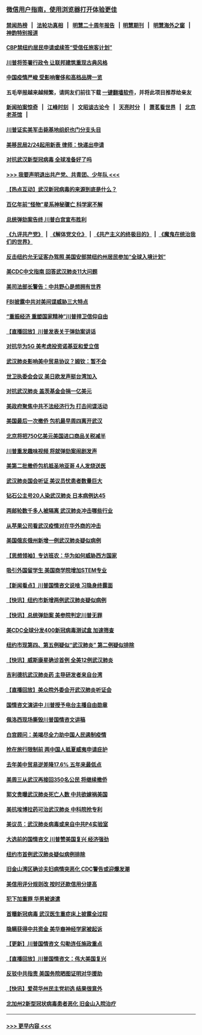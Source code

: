 ### [微信用户指南，使用浏览器打开体验更佳](https://github.com/gfw-breaker/banned-news1/blob/master/indexes/wechat-guide.md?t=0)
#### [禁闻热榜](热点新闻.md?t=0)  &nbsp;&nbsp;|&nbsp;&nbsp; [法轮功真相](https://github.com/gfw-breaker/truth/blob/master/README.md?t=0) &nbsp;&nbsp;|&nbsp;&nbsp; [明慧二十周年报告](https://github.com/gfw-breaker/mh-reports/blob/master/README.md?t=0) &nbsp;&nbsp;|&nbsp;&nbsp;[明慧期刊](https://github.com/gfw-breaker/mh-qikan) &nbsp;&nbsp;|&nbsp;&nbsp; [明慧海外之窗](https://github.com/gfw-breaker/mh-news/blob/master/README.md?t=0) &nbsp;&nbsp;|&nbsp;&nbsp; [神韵特别报道](https://github.com/gfw-breaker/mh-news/blob/master/shenyun.md?t=0)
#### [CBP禁纽约居民申请或续签“受信任旅客计划”](../pages/nsc412/n11850857.md?t=02071444) 
#### [川普将签署行政令 让联邦建筑重现古典风格](../pages/nsc412/n11850654.md?t=02071444) 
#### [中国疫情严峻 受影响奢侈和高档品牌一览](../pages/nsc412/n11850319.md?t=02071444) 
#### 五毛举报越来越频繁，请网友们前往下载 [一键翻墙软件](https://github.com/gfw-breaker/ssr-accounts)，并将此项目推荐给亲友
#### [新闻拍案惊奇](https://github.com/gfw-breaker/banned-news1/blob/master/pages/link4.md) &nbsp;&nbsp;|&nbsp;&nbsp; [江峰时刻](https://github.com/gfw-breaker/banned-news1/blob/master/pages/link4.md) &nbsp;&nbsp;|&nbsp;&nbsp; [文昭谈古论今](https://github.com/gfw-breaker/banned-news1/blob/master/pages/link4.md) &nbsp;&nbsp;|&nbsp;&nbsp; [天亮时分](https://github.com/gfw-breaker/banned-news1/blob/master/pages/link4.md) &nbsp;&nbsp;|&nbsp;&nbsp; [萧茗看世界](https://github.com/gfw-breaker/banned-news1/blob/master/pages/link4.md) &nbsp;&nbsp;|&nbsp;&nbsp; [北京老茶馆](https://github.com/gfw-breaker/banned-news1/blob/master/pages/link4.md) &nbsp;&nbsp;|&nbsp;&nbsp; 
#### [川普证实美军击毙基地组织也门分支头目](../pages/nsc412/n11850383.md?t=02071444) 
#### [美移民局2/24起用新表 律师：快递出申请](../pages/nsc412/n11848220.md?t=02071444) 
#### [对抗武汉新型冠病毒 全球准备好了吗](../pages/nsc412/n11850142.md?t=02071444) 
#### [>>> 我要声明退出共产党、共青团、少年队 <<<](https://github.com/begood0513/goodnews/blob/master/quit/letter.md) 
#### [【热点互动】武汉新冠病毒的来源到底是什么？](../pages/nsc412/n11849749.md?t=02071444) 
#### [百亿年前“怪物”星系神秘骤亡 科学家不解](../pages/nsc412/n11849863.md?t=02071444) 
#### [总统弹劾案告终 川普白宫宣布胜利](../pages/nsc412/n11849985.md?t=02071444) 
#### [《九评共产党》](https://github.com/begood0513/9ping.md/blob/master/README.md) &nbsp;|&nbsp; [《解体党文化》](../../../../jtdwh.md/blob/master/README.md)  &nbsp;|&nbsp; [《共产主义的终极目的》](../../../../gczydzjmd.md/blob/master/README.md) &nbsp;|&nbsp; [《魔鬼在统治我们的世界》](../../../../mgztzwmdsj.md/blob/master/README.md) 
#### [反击纽约允无证客办驾照  美国安部禁纽约州居民参加“全球入境计划”](../pages/nsc412/n11849828.md?t=02071444) 
#### [美CDC中文指南 回答武汉肺炎11大问题](../pages/nsc412/n11849703.md?t=02071444) 
#### [美司法部长警告：中共野心是想拥有世界](../pages/nsc412/n11849769.md?t=02071444) 
#### [FBI披露中共对美间谍威胁三大特点](../pages/nsc412/n11849700.md?t=02071444) 
#### [“重振经济 重塑国家精神”川普捍卫信仰自由](../pages/nsc412/n11849641.md?t=02071444) 
#### [【直播回放】川普发表关于弹劾案讲话](../pages/nsc412/n11849472.md?t=02071444) 
#### [对抗华为5G 美考虑投资诺基亚和爱立信](../pages/nsc412/n11849510.md?t=02071444) 
#### [武汉肺炎影响美中贸易协议？姆钦：暂不会](../pages/nsc412/n11849497.md?t=02071444) 
#### [世卫执委会会议 美日欧发声挺台湾加入](../pages/nsc412/n11849433.md?t=02071444) 
#### [对抗武汉肺炎 盖茨基金会捐一亿美元](../pages/nsc412/n11848953.md?t=02071444) 
#### [美政府聚焦中共不法经济行为 打击间谍活动](../pages/nsc412/n11849322.md?t=02071444) 
#### [美国最后一次撤侨 包机最早周四离开武汉](../pages/nsc412/n11849395.md?t=02071444) 
#### [北京将把750亿美元美国进口商品关税减半](../pages/nsc412/n11848896.md?t=02071444) 
#### [川普重发趣味视频 将就弹劾案闹剧发声](../pages/nsc412/n11848715.md?t=02071444) 
#### [美第二批撤侨包机抵圣地亚哥 4人发烧送医](../pages/nsc412/n11847923.md?t=02071444) 
#### [武汉肺炎国会听证 美议员忧患者数量巨大](../pages/nsc412/n11844851.md?t=02071444) 
#### [钻石公主号20人染武汉肺炎 日本病例达45](../pages/nsc412/n11847823.md?t=02071444) 
#### [两邮轮数千多人被隔离 武汉肺炎冲击哪些行业](../pages/nsc412/n11847456.md?t=02071444) 
#### [从苹果公司看武汉疫情对在华外商的冲击](../pages/nsc412/n11847586.md?t=02071444) 
#### [美国俄亥俄州新增一例武汉肺炎疑似病例](../pages/nsc412/n11847714.md?t=02071444) 
#### [【思想领袖】专访班农：华为如何威胁西方国家](../pages/nsc412/n11847306.md?t=02071444) 
#### [吸引外国留学生 美国商学院增加STEM专业](../pages/nsc412/n11847417.md?t=02071444) 
#### [【新闻看点】川普国情咨文说啥 习隐身终露面](../pages/nsc412/n11847016.md?t=02071444) 
#### [【快讯】纽约市新增两例武汉肺炎疑似病例](../pages/nsc412/n11847250.md?t=02071444) 
#### [【快讯】总统弹劾案 美参院判定川普无罪](../pages/nsc412/n11847316.md?t=02071444) 
#### [美CDC全球分发400新冠病毒测试盒 加速筛查](../pages/nsc412/n11847260.md?t=02071444) 
#### [纽约市现第四、第五例疑似“武汉肺炎”   第二例疑似排除](../pages/nsc412/n11847332.md?t=02071444) 
#### [【快讯】威斯康星确诊首例 全美12例武汉肺炎](../pages/nsc412/n11847162.md?t=02071444) 
#### [吉利德抗武汉肺炎药 主导研发者来自台湾](../pages/nsc412/n11847064.md?t=02071444) 
#### [【直播回放】美众院外委会开武汉肺炎听证会](../pages/nsc412/n11846727.md?t=02071444) 
#### [国情咨文演讲中 川普授予电台主播自由勋章](../pages/nsc412/n11846815.md?t=02071444) 
#### [佩洛西现场撕毁川普国情咨文讲稿](../pages/nsc412/n11846724.md?t=02071444) 
#### [白宫顾问：美竭尽全力助中国人民遏制疫情](../pages/nsc412/n11846756.md?t=02071444) 
#### [抢在旅行限制前 两中国人抵夏威夷申请庇护](../pages/nsc412/n11846866.md?t=02071444) 
#### [去年美中贸易逆差降17.6% 五年来最低点](../pages/nsc412/n11846755.md?t=02071444) 
#### [美周三从武汉再接回350名公民 将继续撤侨](../pages/nsc412/n11846705.md?t=02071444) 
#### [郭文贵曝武汉肺炎死亡人数 中共欲嫁祸美国](../pages/nsc412/n11846240.md?t=02071444) 
#### [美抗埃博拉药可治武汉肺炎 中科院抢专利](../pages/nsc412/n11846409.md?t=02071444) 
#### [美议员：武汉肺炎病毒或来自中共P4实验室](../pages/nsc412/n11846043.md?t=02071444) 
#### [大选前的国情咨文 川普赞美国复兴 经济强劲](../pages/nsc412/n11845526.md?t=02071444) 
#### [纽约市首例武汉肺炎疑似病例排除](../pages/nsc412/n11844989.md?t=02071444) 
#### [旧金山湾区确诊夫妇病情突恶化 CDC警告或迎爆发潮](../pages/nsc412/n11845730.md?t=02071444) 
#### [美信用评分规则改  按时还款信用分提高](../pages/nsc412/n11845488.md?t=02071444) 
#### [犯下加重罪 华男被速遣](../pages/nsc412/n11845476.md?t=02071444) 
#### [首曝新冠病毒 武汉医生重症床上披露全过程](../pages/nsc412/n11845150.md?t=02071444) 
#### [隐瞒获得中共资金 美华裔神经学家被起诉](../pages/nsc412/n11844879.md?t=02071444) 
#### [【更新】川普国情咨文 勾勒连任施政重点](../pages/nsc412/n11845223.md?t=02071444) 
#### [【直播回放】川普国情咨文：伟大美国复兴](../pages/nsc412/n11842079.md?t=02071444) 
#### [反驳中共指责 美国务院晒图证明对华援助](../pages/nsc412/n11844859.md?t=02071444) 
#### [【快讯】爱荷华州民主党初选 结果很意外](../pages/nsc412/n11844878.md?t=02071444) 
#### [北加州2新型冠状病毒患者恶化 旧金山入院治疗](../pages/nsc412/n11844842.md?t=02071444) 

----
#### [ >>> 更早内容 <<< ](../indexes/nsc412-earlier.md)
